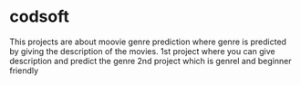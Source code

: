 # codsoft
This projects are about moovie genre prediction where genre is predicted by giving the description of the movies.
1st project where you can give description and predict the genre
2nd project which is genrel and beginner friendly
